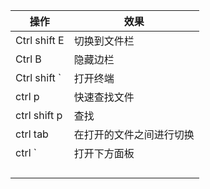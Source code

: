 | 操作           | 效果                     |
| -------------- | ------------------------ |
| Ctrl  shift  E | 切换到文件栏             |
| Ctrl B         | 隐藏边栏                 |
| Ctrl shift `   | 打开终端                 |
| ctrl p         | 快速查找文件             |
| ctrl shift p   | 查找                     |
| ctrl tab       | 在打开的文件之间进行切换 |
| ctrl `         | 打开下方面板             |
|                |                          |
|                |                          |
|                |                          |
|                |                          |


